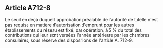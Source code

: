 Article A712-8
----
Le seuil en deçà duquel l'approbation préalable de l'autorité de tutelle n'est
pas requise en matière d'autorisation d'emprunt pour les autres établissements
du réseau est fixé, par opération, à 5 % du total des contributions qui leur
sont versées l'année antérieure par les chambres consulaires, sous réserve des
dispositions de l'article A. 712-9.
